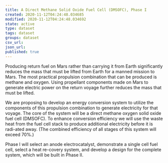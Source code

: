 ```yaml
---
title: A Direct Methane Solid Oxide Fuel Cell (DMSOFC), Phase I
created: 2020-11-12T04:24:48.034685
modified: 2020-11-12T04:24:48.034692
state: active
type: dataset
tags: dataset
groups: dataset
csv_url: 
json_url: 
published: true
---
```

Producing return fuel on Mars rather than carrying it from Earth significantly reduces the mass that must be lifted from Earth for a manned mission to Mars.  The most practical propulsion combination that can be produced is methane and oxygen.  Using propellant components made on Mars to generate electric power on the return voyage further reduces the mass that must be lifted.  

We are proposing to develop an energy conversion system to utilize the components of this propulsion combination to generate electricity for that voyage.  The core of the system will be a direct methane oxygen solid oxide fuel cell (DMSOFC).  To enhance conversion efficiency we will use the waste heat from the fuel cell stack to produce additional electricity before it is radi-ated away.  (The combined efficiency of all stages of this system will exceed 70%.)

Phase I will select an anode electrocatalyst, demonstrate a single cell fuel cell, select a heat re-covery system, and develop a design for the complete system, which will be built in Phase II.
